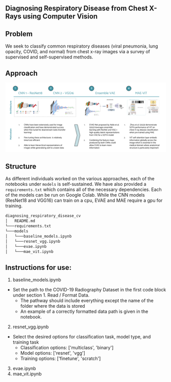## Diagnosing Respiratory Disease from Chest X-Rays using Computer Vision

## Problem
We seek to classify common respiratory diseases (viral pneumonia, lung opacity, COVID, and normal) from chest x-ray images via a survey of supervised and self-supervised methods. 

## Approach
![Screenshot](screenshot.png)

## Structure
As different individuals worked on the various approaches, each of the notebooks under ```models``` is self-sustained. We have also provided a ```requirements.txt``` which contains all of the necessary dependencies. Each of the models can be run on Google Colab. While the CNN models (ResNet18 and VGG16) can train on a cpu, EVAE and MAE require a gpu for training.
```
diagnosing_respiratory_disease_cv
│   README.md
└───requirements.txt
└───models
│   └───baseline_models.ipynb
│   └───resnet_vgg.ipynb
│   └───evae.ipynb
│   └───mae_vit.ipynb
```

## Instructions for use:
1. baseline_models.ipynb
- Set the path to the COVID-19 Radiography Dataset in the first code block under section 1. Read / Format Data.
  - The pathway should include everything except the name of the folder where the data is stored
  - An example of a correctly formatted data path is given in the notebook.

2. resnet_vgg.ipynb
- Select the desired options for classification task, model type, and training task
  - Classification options: ['multiclass', 'binary']
  - Model options: ['resnet', 'vgg']
  - Training options: ['finetune', 'scratch']

3. evae.ipynb
4. mae_vit.ipynb

